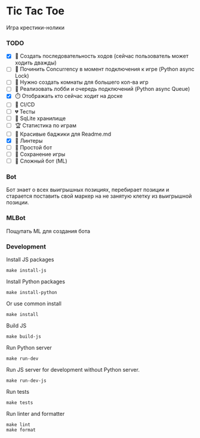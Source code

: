 # Tic Tac Toe

Игра крестики-нолики

### TODO

- [x] 🐞 Создать последовательность ходов (сейчас пользователь может ходить дважды)
- [ ] 🐞 Починить Concurrency в момент подключения к игре (Python async Lock)
- [ ] 👯 Нужно создать комнаты для большего кол-ва игр
- [ ] 🚶 Реализовать лобби и очередь подключений (Python async Queue)
- [x] ⏱️ Отображать кто сейчас ходит на доске
- [ ] 👾 CI/CD
- [ ] 💔 Тесты
- [ ] 🫙 SqLite хранилище
- [ ] 🏆 Статистика по играм
- [ ] 💅 Красивые баджики для Readme.md
- [x] 💖 Линтеры
- [ ] 🤖 Простой бот
- [ ] 💽 Сохранение игры
- [ ] 🤡 Сложный бот (ML)

### Bot
Бот знает о всех выигрышных позициях, перебирает позиции и старается поставить свой маркер на не занятую
 клетку из выигрышной позиции.

### MLBot
Пощупать ML для создания бота

### Development

Install JS packages

```shell
make install-js
```

Install Python packages

```shell
make install-python
```

Or use common install

```shell
make install
```

Build JS

```shell
make build-js
```

Run Python server

```shell
make run-dev
```

Run JS server for development without Python server.

```shell
make run-dev-js
```

Run tests

```shell
make tests
```

Run linter and formatter

```shell
make lint
make format
```
